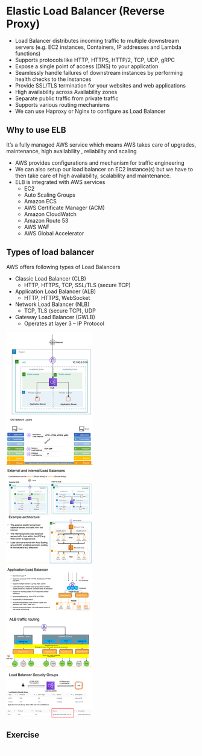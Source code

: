 # Elastic Load Balancer (Reverse Proxy)
- Load Balancer distributes incoming traffic to multiple downstream servers (e.g. EC2 instances, Containers, IP addresses and Lambda functions)
- Supports protocols like HTTP, HTTPS, HTTP/2, TCP, UDP, gRPC
- Expose a single point of access (DNS) to your application
- Seamlessly handle failures of downstream instances by performing health checks to the instances
- Provide SSL/TLS termination for your websites and web applications
- High availability across Availability zones
- Separate public traffic from private traffic
- Supports various routing mechanisms
- We can use Haproxy or Nginx to configure as Load Balancer

## Why to use ELB
It’s a fully managed AWS service which means AWS takes care of upgrades, maintenance, high availability , reliability and scaling
- AWS provides configurations and mechanism for traffic engineering
- We can also setup our load balancer on EC2 instance(s) but we have to then take care of high availability, scalability and maintenance.
- ELB is integrated with AWS services
    - EC2
    - Auto Scaling Groups
    - Amazon ECS
    - AWS Certificate Manager (ACM)
    - Amazon CloudWatch
    - Amazon Route 53
    - AWS WAF
    - AWS Global Accelerator

## Types of load balancer
AWS offers following types of Load Balancers 
- Classic Load Balancer (CLB)
    - HTTP, HTTPS, TCP, SSL/TLS (secure TCP)
- Application Load Balancer (ALB) 
    - HTTP, HTTPS, WebSocket
- Network Load Balancer (NLB) 
    - TCP, TLS (secure TCP), UDP
- Gateway Load Balancer (GWLB) 
    - Operates at layer 3 – IP Protocol
    

![stack_heap](images/load-balancer.drawio.png "icon")

## Exercise 

![stack_heap](images/load-balancer-exercises.drawio.png "icon")
